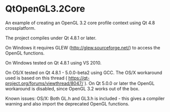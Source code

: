 QtOpenGL3.2Core
===============

An example of creating an OpenGL 3.2 core profile context using Qt 4.8 crossplatform.

The project compiles under Qt 4.8.1 or later.

On Windows it requires GLEW (http://glew.sourceforge.net/) to access the OpenGL functions.

On Windows tested on Qt 4.8.1 using VS 2010.

On OS/X tested on Qt 4.8.1 - 5.0.0-beta2 using GCC. The OS/X workaround used is based on this thread ( https://qt-project.org/forums/viewthread/8047/ ). On Qt 5.0.0 or later the OpenGL workaround is disabled, since OpenGL 3.2 works out of the box.

Known issues:
OS/X: Both GL.h and GL3.h is included - this gives a compiler warning and also import the deprecated OpenGL functions. 